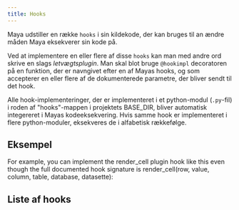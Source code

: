 ```yaml
---
title: Hooks
---
```


Maya udstiller en række `hooks` i sin kildekode, der kan bruges til an ændre måden Maya eksekverer sin kode på.

Ved at implementere en eller flere af disse `hooks` kan man med andre ord skrive en slags *letvægtsplugin*. Man skal blot bruge `@hookimpl` decoratoren på en funktion, der er navngivet efter en af Mayas hooks, og som accepterer en eller flere af de dokumenterede parametre, der bliver sendt til det hook.

Alle hook-implementeringer, der er implementeret i et python-modul (`.py`-fil) i roden af "hooks"-mappen i projektets BASE_DIR, bliver automatisk integereret i Mayas kodeeksekvering. Hvis samme hook er implementeret i flere python-moduler, eksekveres de i alfabetisk rækkefølge.

## Eksempel

For example, you can implement the render_cell plugin hook like this even though the full documented hook signature is render_cell(row, value, column, table, database, datasette):

## Liste af hooks

###
